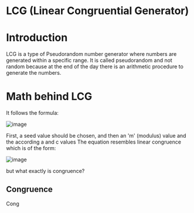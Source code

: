 # LCG (Linear Congruential Generator)
  # Introduction
  LCG is a type of Pseudorandom number generator where numbers are generated within a specific range.
  It is called pseudorandom and not random because at the end of the day there is an arithmetic procedure to generate the numbers.

  # Math behind LCG
  It follows the formula:

  ![image](https://github.com/Snapskillz123/LCG/assets/149099858/1184b621-6241-43cb-81d6-cecdb3ca4646)

  First, a seed value should be chosen, and then an 'm' (modulus) value and the according a and c values
  The equation resembles linear congruence which is of the form:

  ![image](https://github.com/Snapskillz123/LCG/assets/149099858/e01d6992-0a34-4df3-851b-a224de4a7a79)

  but what exactly is congruence?
  ## Congruence
  Cong

  



  

